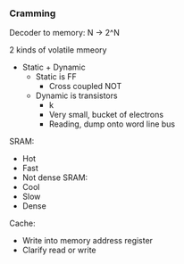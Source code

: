 

### Cramming


Decoder to memory: N -> 2^N

2 kinds of volatile mmeory
- Static + Dynamic
	- Static is FF
		- Cross coupled NOT 
	- Dynamic is transistors
		- k
		- Very small, bucket of electrons
		- Reading, dump onto word line bus

SRAM:
- Hot
- Fast
- Not dense
SRAM:
- Cool
- Slow
- Dense

Cache:
- Write into memory address register
- Clarify read or write
